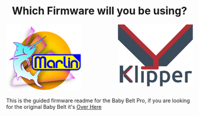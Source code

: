 ﻿<div style="text-align: center;">
  <h1>Which Firmware will you be using?</h1>
</div>

<div style="display: flex; justify-content: center; gap: 100px; margin-top: 20px;">
  <a href="./coming_soon.md">
    <img src="./images/firmware/marlin-outrun-nf-500.png" alt="Marlin" style="width: 400px; height: auto;">
  </a>
  <a href="Klipper/TFT50.md">
    <img src="./images/firmware/klipper-logo.png" alt="Klipper" style="width: 400px; height: auto;">
  </a>
</div>

This is the guided firmware readme for the Baby Belt Pro, if you are looking for the original Baby Belt
it's [Over Here](https://github.com/RobMink/BabyBelt)

